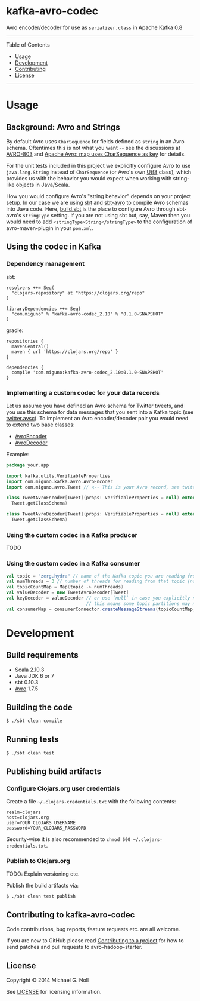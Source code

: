 # kafka-avro-codec

Avro encoder/decoder for use as `serializer.class` in Apache Kafka 0.8

---

Table of Contents

* <a href="#Usage">Usage</a>
* <a href="#Development">Development</a>
* <a href="#Contributing">Contributing</a>
* <a href="#License">License</a>

---


<a name="Usage"></a>

# Usage

## Background: Avro and Strings

By default Avro uses `CharSequence` for fields defined as `string` in an Avro schema.  Oftentimes this is not what you
want -- see the discussions at [AVRO-803](https://issues.apache.org/jira/browse/AVRO-803) and
[Apache Avro: map uses CharSequence as key](http://stackoverflow.com/questions/19728853/apache-avro-map-uses-charsequence-as-key)
for details.

For the unit tests included in this project we explicitly configure Avro to use `java.lang.String` instead of
`CharSequence` (or Avro's own [Utf8](https://avro.apache.org/docs/current/api/java/org/apache/avro/util/Utf8.html)
class), which provides us with the behavior you would expect when working with string-like objects in Java/Scala.

How you would configure Avro's "string behavior" depends on your project setup.  In our case we are using
[sbt](http://www.scala-sbt.org/) and [sbt-avro](https://github.com/cavorite/sbt-avro) to compile Avro schemas into Java
code.  Here, [build.sbt](build.sbt) is the place to configure Avro through sbt-avro's `stringType` setting.
If you are not using sbt but, say, Maven then you would need to add `<stringType>String</stringType>` to the
configuration of avro-maven-plugin in your `pom.xml`.


## Using the codec in Kafka

### Dependency management

sbt:

```
resolvers ++= Seq(
  "clojars-repository" at "https://clojars.org/repo"
)

libraryDependencies ++= Seq(
  "com.miguno" % "kafka-avro-codec_2.10" % "0.1.0-SNAPSHOT"
)
```

gradle:

```
repositories {
  mavenCentral()
  maven { url 'https://clojars.org/repo' }
}

dependencies {
  compile 'com.miguno:kafka-avro-codec_2.10:0.1.0-SNAPSHOT'
}
```


### Implementing a custom codec for your data records

Let us assume you have defined an Avro schema for Twitter tweets, and you use this schema for data messages that you
sent into a Kafka topic (see [twitter.avsc](src/test/avro/twitter.avsc)).  To implement an Avro encoder/decoder pair
you would need to extend two base classes:

* [AvroEncoder](src/main/scala/com/miguno/kafka/avro/AvroEncoder.scala)
* [AvroDecoder](src/main/scala/com/miguno/kafka/avro/AvroDecoder.scala)

Example:

```scala
package your.app

import kafka.utils.VerifiableProperties
import com.miguno.kafka.avro.AvroEncoder
import com.miguno.avro.Tweet // <-- This is your Avro record, see twitter.avsc

class TweetAvroEncoder[Tweet](props: VerifiableProperties = null) extends AvroEncoder[Tweet](props,
  Tweet.getClassSchema)

class TweetAvroDecoder[Tweet](props: VerifiableProperties = null) extends AvroDecoder[Tweet](props,
  Tweet.getClassSchema)
```


### Using the custom codec in a Kafka producer

TODO


### Using the custom codec in a Kafka consumer

```scala
val topic = "zerg.hydra" // name of the Kafka topic you are reading from
val numThreads = 3 // number of threads for reading from that topic (note: #partitions should be >= 3 in this example)
val topicCountMap = Map(topic -> numThreads)
val valueDecoder = new TweetAvroDecoder[Tweet]
val keyDecoder = valueDecoder // or use `null` in case you explicitly not want to use keys (note that in Kafka 0.8
                              // this means some topic partitions may never see data)
val consumerMap = consumerConnector.createMessageStreams(topicCountMap, keyDecoder, valueDecoder)
```


<a name="Development"></a>

# Development

## Build requirements

* Scala 2.10.3
* Java JDK 6 or 7
* sbt 0.10.3
* [Avro](http://avro.apache.org/) 1.7.5


## Building the code

    $ ./sbt clean compile


## Running tests

    $ ./sbt clean test


## Publishing build artifacts

### Configure Clojars.org user credentials

Create a file `~/.clojars-credentials.txt` with the following contents:

```
realm=clojars
host=clojars.org
user=YOUR_CLOJARS_USERNAME
password=YOUR_CLOJARS_PASSWORD
```

Security-wise it is also recommended to `chmod 600 ~/.clojars-credentials.txt`.


### Publish to Clojars.org

TODO: Explain versioning etc.

Publish the build artifacts via:

    $ ./sbt clean test publish


<a name="Contributing"></a>

## Contributing to kafka-avro-codec

Code contributions, bug reports, feature requests etc. are all welcome.

If you are new to GitHub please read [Contributing to a project](https://help.github.com/articles/fork-a-repo) for how
to send patches and pull requests to avro-hadoop-starter.


<a name="License"></a>

## License

Copyright © 2014 Michael G. Noll

See [LICENSE](LICENSE) for licensing information.
